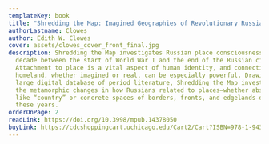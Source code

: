 ```yaml
---
templateKey: book
title: "Shredding the Map: Imagined Geographies of Revolutionary Russia, 1914–1922"
authorLastname: Clowes
author: Edith W. Clowes
cover: assets/clowes_cover_front_final.jpg
description: Shredding the Map investigates Russian place consciousness in the
  decade between the start of World War I and the end of the Russian civil war.
  Attachment to place is a vital aspect of human identity, and connection to
  homeland, whether imagined or real, can be especially powerful. Drawing from a
  large digital database of period literature, Shredding the Map investigates
  the metamorphic changes in how Russians related to places—whether abstractions
  like “country” or concrete spaces of borders, fronts, and edgelands—during
  these years.
orderOnPage: 2
readLink: https://doi.org/10.3998/mpub.14378050
buyLink: https://cdcshoppingcart.uchicago.edu/Cart2/Cart?ISBN=978-1-943208-77-7&PRESS=amherst
---
```

